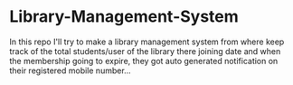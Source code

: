 # Library-Management-System
In this repo I'll try to make a library management system from where keep track of the total students/user of the library there joining date and when the membership going to expire, they got auto generated notification on their registered mobile number...

